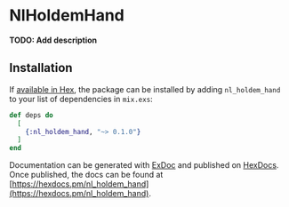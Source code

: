 # NlHoldemHand

**TODO: Add description**

## Installation

If [available in Hex](https://hex.pm/docs/publish), the package can be installed
by adding `nl_holdem_hand` to your list of dependencies in `mix.exs`:

```elixir
def deps do
  [
    {:nl_holdem_hand, "~> 0.1.0"}
  ]
end
```

Documentation can be generated with [ExDoc](https://github.com/elixir-lang/ex_doc)
and published on [HexDocs](https://hexdocs.pm). Once published, the docs can
be found at [https://hexdocs.pm/nl_holdem_hand](https://hexdocs.pm/nl_holdem_hand).

